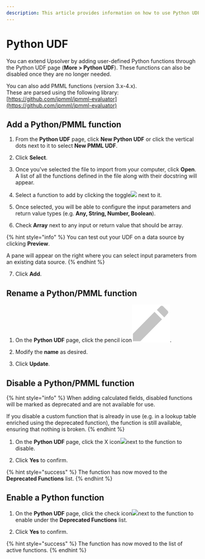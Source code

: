 ```yaml
---
description: This article provides information on how to use Python UDFs in Upsolver.
---
```


# Python UDF

You can extend Upsolver by adding user-defined Python functions through the Python UDF page \(**More &gt; Python UDF**\). These functions can also be disabled once they are no longer needed.

You can also add PMML functions \(version 3.x-4.x\).   
These are parsed using the following library: [https://github.com/jpmml/jpmml-evaluator](https://github.com/jpmml/jpmml-evaluator)

## Add a Python/PMML function

1. From the **Python UDF** page, click **New Python UDF** or click the vertical dots next to it to select **New PMML UDF**.

2. Click **Select**.

3. Once you've selected the file to import from your computer, click **Open**. A list of all the functions defined in the file along with their docstring will appear.

4. Select a function to add by clicking the toggle![](../.gitbook/assets/screen-shot-2020-08-30-at-12.37.43-pm.png) next to it.

5. Once selected, you will be able to configure the input parameters and return value types \(e.g. **Any, String, Number, Boolean**\).

6. Check **Array** next to any input or return value that should be array.

{% hint style="info" %}
You can test out your UDF on a data source by clicking **Preview**. 

A pane will appear on the right where you can select input parameters from an existing data source.
{% endhint %}

7. Click **Add**.

## Rename a Python/PMML function

1. On the **Python UDF** page, click the pencil icon![](../.gitbook/assets/image%20%2824%29%20%281%29.png).

2. Modify the **name** as desired.

3. Click **Update**.

## Disable a Python/PMML function

{% hint style="info" %}
When adding calculated fields, disabled functions will be marked as deprecated and are not available for use.

If you disable a custom function that is already in use \(e.g. in a lookup table enriched using the deprecated function\), the function is still available, ensuring that nothing is broken.
{% endhint %}

1. On the **Python UDF** page, click the X icon![](../.gitbook/assets/screen-shot-2020-08-30-at-12.51.38-pm.png)next to the function to disable.

2. Click **Yes** to confirm.

{% hint style="success" %}
The function has now moved to the **Deprecated Functions** list.
{% endhint %}

## Enable a Python function

1. On the **Python UDF** page, click the check icon![](../.gitbook/assets/image%20%2814%29.png)next to the function to enable under the **Deprecated Functions** list.

2. Click **Yes** to confirm. 

{% hint style="success" %}
The function has now moved to the list of active functions.
{% endhint %}

